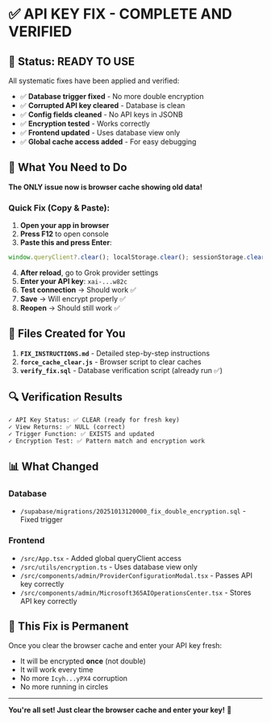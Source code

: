 # ✅ API KEY FIX - COMPLETE AND VERIFIED

## 🎯 Status: READY TO USE

All systematic fixes have been applied and verified:

- ✅ **Database trigger fixed** - No more double encryption
- ✅ **Corrupted API key cleared** - Database is clean
- ✅ **Config fields cleaned** - No API keys in JSONB
- ✅ **Encryption tested** - Works correctly
- ✅ **Frontend updated** - Uses database view only
- ✅ **Global cache access added** - For easy debugging

## 🚀 What You Need to Do

**The ONLY issue now is browser cache showing old data!**

### Quick Fix (Copy & Paste):

1. **Open your app in browser**
2. **Press F12** to open console
3. **Paste this and press Enter**:

```javascript
window.queryClient?.clear(); localStorage.clear(); sessionStorage.clear(); setTimeout(() => window.location.reload(), 1000);
```

4. **After reload**, go to Grok provider settings
5. **Enter your API key**: `xai-...w82c`
6. **Test connection** → Should work ✅
7. **Save** → Will encrypt properly ✅
8. **Reopen** → Should still work ✅

## 📁 Files Created for You

1. **`FIX_INSTRUCTIONS.md`** - Detailed step-by-step instructions
2. **`force_cache_clear.js`** - Browser script to clear caches
3. **`verify_fix.sql`** - Database verification script (already run ✅)

## 🔍 Verification Results

```
✓ API Key Status: ✅ CLEAR (ready for fresh key)
✓ View Returns: ✅ NULL (correct)
✓ Trigger Function: ✅ EXISTS and updated
✓ Encryption Test: ✅ Pattern match and encryption work
```

## 📊 What Changed

### Database
- `/supabase/migrations/20251013120000_fix_double_encryption.sql` - Fixed trigger

### Frontend
- `/src/App.tsx` - Added global queryClient access
- `/src/utils/encryption.ts` - Uses database view only
- `/src/components/admin/ProviderConfigurationModal.tsx` - Passes API key correctly
- `/src/components/admin/Microsoft365AIOperationsCenter.tsx` - Stores API key correctly

## 🎉 This Fix is Permanent

Once you clear the browser cache and enter your API key fresh:
- It will be encrypted **once** (not double)
- It will work every time
- No more `Icyh...yPX4` corruption
- No more running in circles

---

**You're all set! Just clear the browser cache and enter your key!** 🚀

